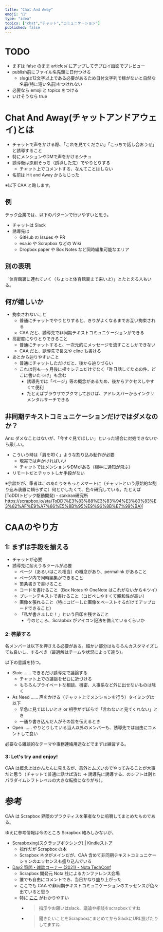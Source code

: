 ```yaml
---
title: "Chat And Away"
emoji: "🏃"
type: "idea"
topics: ["chat","チャット","コミュニケーション"]
published: false
---
```


# TODO
- まずは false のまま articles/ にアップしてデプロイ画面でプレビュー
- publish前にファイル名先頭に日付つける
    - slugは12文字以上である必要があるため日付文字列で稼がないと自然な名前(特に短い名前)をつけれない
- 必要なら emoji と topics をつける
- いけそうなら true

# Chat And Away(チャットアンドアウェイ)とは
- チャットで声をかける際、「これを見てください」「こっちで話し合おうぜ」と誘導すること
- 特にメンションやDMで声をかけるシチュ
- 誘導後は原則そっち（誘導した先）でやりとりする
    - チャット上でコメントする、なんてことはしない
- 名前は Hit and Away からもじった

※以下 CAA と略します。

## 例
テック企業では、以下のパターンで行いやすいと思う。

- チャットは Slack
- 誘導先は
    - GitHub の Issues や PR
    - esa.io や Scrapbox などの Wiki
    - Dropbox paper や Box Notes など同時編集可能なエリア

## 別の表現
「体育館裏に連れていく（ちょっと体育館裏まで来いよ）」とたとえる人もいる。

## 何が嬉しいか
- 拘束されないこと
    - 普通にチャットでやりとりすると、きりがよくなるまでお互い拘束される
    - CAA だと、誘導先で非同期テキストコミュニケーションができる
- 高密度にやりとりできること
    - 普通にチャットすると、一次元的にメッセージを流すことしかできない
    - CAA だと、誘導先で長文や [cline](2022-06-19-cline) も書ける
- あとから辿りやすいこと
    - 普通にチャットしただけだと、後から辿りづらい
    - これは何も一ヶ月後に探すシチュだけでなく「昨日話してたあの件、どこに書いたっけ」も含む
        - 誘導先では「ページ」等の概念があるため、後からアクセスしやすくて便利
        - たとえばブラウザでブクマしておけば、アドレスバーからインクリメンタルサーチできる

## 非同期テキストコミュニケーションだけではダメなのか？
Ans: ダメなことはないが、「今すぐ見てほしい」といった場合に対処できないから厳しい。

- こういう時は「肩を叩く」ような割り込み動作が必要
    - 現実では声かければいい
    - チャットではメンションやDMがある（相手に通知が飛ぶ）
- リモートだとチャットしか手段がない

※余談だが、筆者はこのあたりをもっとスマートに（チャットという原始的な割り込み装置に頼らずに）何とかしたくて、色々研究している。たとえば [ToDD(トピック駆動開発) - stakiran研究所 https://scrapbox.io/sta/ToDD(%E3%83%88%E3%83%94%E3%83%83%E3%82%AF%E9%A7%86%E5%8B%95%E9%96%8B%E7%99%BA)]

# CAAのやり方

## 1: まずは手段を揃える
- チャットが必要
- 誘導先に耐えうるツールが必要
    - ページ（あるいはこれ相当）の概念があり、permalink があること
    - ページ内で同時編集ができること
    - 箇条書きで書けること
    - コードを書けること（Box Notes や OneNote はこれがないからキツイ）
    - プレーンテキストで書けること（コピペしやすくて親和性が高い）
    - 画像を張れること（特にコピーした画像をペーストするだけでアップロードできること）
    - 「私が書きました！」という目印を残せること
        - 今のところ、Scrapbox がアイコン記法を備えているくらいか

### 2: 啓蒙する
各メンバーは以下を押さえる必要がある。細かい部分はもちろんカスタマイズしても良いし、するべき（最適解はチームや状況によって違う）。

以下の意識を持つ。

- Stoic …… できるだけ誘導先で議論する
    - チャット上での議論をゼロに近づける
    - もちろんプライベートな相談、機密、人事系など外に出せないものは除く
- As Need …… 声をかける（チャット上でメンションを行う）タイミングは以下
    - 早急に見てほしいとき or 相手がずぼらで「言わないと見てくれない」とき
    - 一通り書き込んだ人がその旨を伝えるとき
- Open …… やりとりしている当人以外のメンバーも、誘導先では自由にコメントして良い

必要なら雑談的なテーマや事務連絡用途などでまずは練習する。

### 3: Let's try and enjoy!
CAA は概念上はかんたんに見えるが、意外とムズいのでやってみることが大事だと思う（チャットで普通に話せば済む → 誘導先に誘導する、のシフトは割とパラダイムシフトレベルの大きな転換になりがち）。

# 参考
CAA は Scrapbox 界隈のプラクティスを筆者なりに咀嚼してまとめたものである。

ゆえに参考情報は今のところ Scrapbox 絡みしかないが、

- [Scrapboxing(スクラップボクシング) | Kindleストア](https://www.amazon.co.jp/gp/product/B09YLFQZ29)
    - 拙作だが Scrapbox の本
    - Scrapbox ネタがメインだが、CAA 含めて非同期テキストコミュニケーションのエッセンスも盛り込んでいる
- [Day2 質問・雑談コーナー (2021) - Nota TechConf](https://scrapbox.io/nota-techconf/Day2_%E8%B3%AA%E5%95%8F%E3%83%BB%E9%9B%91%E8%AB%87%E3%82%B3%E3%83%BC%E3%83%8A%E3%83%BC_(2021))
    - Scrapbox 開発元 Nota 社によるカンファレンス会場
    - 誰でも自由にコメントでき、当日かなり盛り上がった
    - ここでも CAA や非同期テキストコミュニケーションのエッセンスが色々出ていると思う
    - 特に [ここ](https://scrapbox.io/nota-techconf/Day2_%E8%B3%AA%E5%95%8F%E3%83%BB%E9%9B%91%E8%AB%87%E3%82%B3%E3%83%BC%E3%83%8A%E3%83%BC_(2021)#6048ad7797c2910000d3de02) がわかりやすい
        - > 指示やお願いはslack、議論や相談をscrapboxですね
        - > 聞きたいことをScrapboxにまとめてからSlackにURL投げたりしてますね
